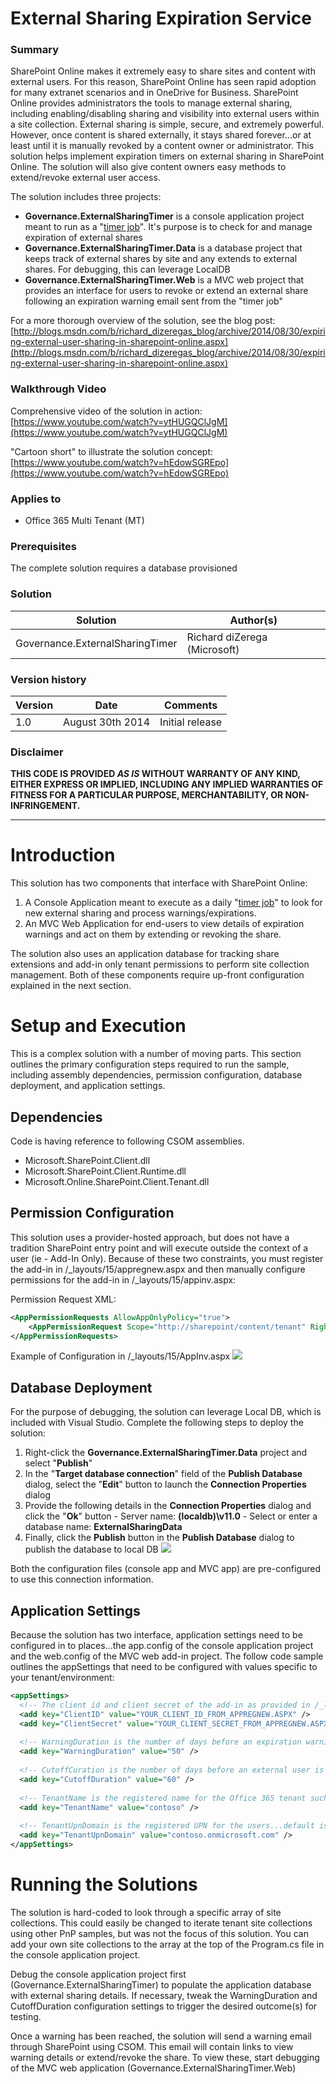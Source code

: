 # External Sharing Expiration Service #

### Summary ###
SharePoint Online makes it extremely easy to share sites and content with external users. For this reason, SharePoint Online has seen rapid adoption for many extranet scenarios and in OneDrive for Business. SharePoint Online provides administrators the tools to manage external sharing, including enabling/disabling sharing and visibility into external users within a site collection. External sharing is simple, secure, and extremely powerful.  However, once content is shared externally, it stays shared forever…or at least until it is manually revoked by a content owner or administrator. This solution helps implement expiration timers on external sharing in SharePoint Online. The solution will also give content owners easy methods to extend/revoke external user access.

The solution includes three projects:

- **Governance.ExternalSharingTimer** is a console application project meant to run as a "[timer job](http://blogs.msdn.com/b/richard_dizeregas_blog/archive/2014/04/07/sharepoint-timer-jobs-running-as-windows-azure-web-jobs.aspx)". It's purpose is to check for and manage expiration of external shares
- **Governance.ExternalSharingTimer.Data** is a database project that keeps track of external shares by site and any extends to external shares. For debugging, this can leverage LocalDB
- **Governance.ExternalSharingTimer.Web** is a MVC web project that provides an interface for users to revoke or extend an external share following an expiration warning email sent from the "timer job"

For a more thorough overview of the solution, see the blog post: [http://blogs.msdn.com/b/richard_dizeregas_blog/archive/2014/08/30/expiring-external-user-sharing-in-sharepoint-online.aspx](http://blogs.msdn.com/b/richard_dizeregas_blog/archive/2014/08/30/expiring-external-user-sharing-in-sharepoint-online.aspx)

### Walkthrough Video ###

Comprehensive video of the solution in action:
[https://www.youtube.com/watch?v=ytHUGQClJgM](https://www.youtube.com/watch?v=ytHUGQClJgM)

"Cartoon short" to illustrate the solution concept:
[https://www.youtube.com/watch?v=hEdowSGREpo](https://www.youtube.com/watch?v=hEdowSGREpo)

### Applies to ###
-  Office 365 Multi Tenant (MT)

### Prerequisites ###
The complete solution requires a database provisioned

### Solution ###
Solution | Author(s)
---------|----------
Governance.ExternalSharingTimer | Richard diZerega (Microsoft)

### Version history ###
Version  | Date | Comments
---------| -----| --------
1.0  | August 30th 2014 | Initial release

### Disclaimer ###
**THIS CODE IS PROVIDED *AS IS* WITHOUT WARRANTY OF ANY KIND, EITHER EXPRESS OR IMPLIED, INCLUDING ANY IMPLIED WARRANTIES OF FITNESS FOR A PARTICULAR PURPOSE, MERCHANTABILITY, OR NON-INFRINGEMENT.**


----------

# Introduction #
This solution has two components that interface with SharePoint Online:

1. A Console Application meant to execute as a daily "[timer job](http://blogs.msdn.com/b/richard_dizeregas_blog/archive/2014/04/07/sharepoint-timer-jobs-running-as-windows-azure-web-jobs.aspx)" to look for new external sharing and process warnings/expirations.
2. An MVC Web Application for end-users to view details of expiration warnings and act on them by extending or revoking the share.

The solution also uses an application database for tracking share extensions and add-in only tenant permissions to perform site collection management. Both of these components require up-front configuration explained in the next section.

# Setup and Execution #
This is a complex solution with a number of moving parts. This section outlines the primary configuration steps required to run the sample, including assembly dependencies, permission configuration, database deployment, and application settings.

## Dependencies ##
Code is having reference to following CSOM assemblies.

- Microsoft.SharePoint.Client.dll
- Microsoft.SharePoint.Client.Runtime.dll
- Microsoft.Online.SharePoint.Client.Tenant.dll

## Permission Configuration ##
This solution uses a provider-hosted approach, but does not have a tradition SharePoint entry point and will execute outside the context of a user (ie - Add-In Only). Because of these two constraints, you must register the add-in in /_layouts/15/appregnew.aspx and then manually configure permissions for the add-in in /_layouts/15/appinv.aspx:

Permission Request XML:

```XML
<AppPermissionRequests AllowAppOnlyPolicy="true">
    <AppPermissionRequest Scope="http://sharepoint/content/tenant" Right="FullControl" />
</AppPermissionRequests>
```

Example of Configuration in /_layouts/15/AppInv.aspx
![](http://i.imgur.com/rhfQQQh.png)

## Database Deployment ##
For the purpose of debugging, the solution can leverage Local DB, which is included with Visual Studio. Complete the following steps to deploy the solution:

1. Right-click the **Governance.ExternalSharingTimer.Data** project and select "**Publish**"
2. In the "**Target database connection**" field of the **Publish Database** dialog, select the "**Edit**" button to launch the **Connection Properties** dialog
3. Provide the following details in the **Connection Properties** dialog and click the "**Ok**" button
       - Server name: **(localdb)\v11.0**
       - Select or enter a database name: **ExternalSharingData**
4. Finally, click the **Publish** button in the **Publish Database** dialog to publish the database to local DB
![](http://i.imgur.com/roSHnoJ.png)

Both the configuration files (console app and MVC app) are pre-configured to use this connection information.

## Application Settings ##
Because the solution has two interface, application settings need to be configured in to places...the app.config of the console application project and the web.config of the MVC web add-in project. The follow code sample outlines the appSettings that need to be configured with values specific to your tenant/environment:

```XML
<appSettings>
  <!-- The client id and client secret of the add-in as provided in /_layouts/15/appregnew.aspx -->
  <add key="ClientID" value="YOUR_CLIENT_ID_FROM_APPREGNEW.ASPX" />
  <add key="ClientSecret" value="YOUR_CLIENT_SECRET_FROM_APPREGNEW.ASPX" />
  
  <!-- WarningDuration is the number of days before an expiration warning is sent out -->
  <add key="WarningDuration" value="50" />
  
  <!-- CutoffCuration is the number of days before an external user is revoked -->
  <add key="CutoffDuration" value="60" />
  
  <!-- TenantName is the registered name for the Office 365 tenant such as Contoso-->
  <add key="TenantName" value="contoso" />
  
  <!-- TenantUpnDomain is the registered UPN for the users...default is TENANTNAME.onmicrosoft.com -->
  <add key="TenantUpnDomain" value="contoso.onmicrosoft.com" />
</appSettings>
```

# Running the Solutions #
The solution is hard-coded to look through a specific array of site collections. This could easily be changed to iterate tenant site collections using other PnP samples, but was not the focus of this solution. You can add your own site collections to the array at the top of the Program.cs file in the console application project.

Debug the console application project first (Governance.ExternalSharingTimer) to populate the application database with external sharing details. If necessary, tweak the WarningDuration and CutoffDuration configuration settings to trigger the desired outcome(s) for testing.

Once a warning has been reached, the solution will send a warning email through SharePoint using CSOM. This email will contain links to view warning details or extend/revoke the share. To view these, start debugging of the MVC web application (Governance.ExternalSharingTimer.Web)